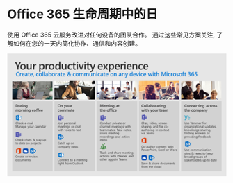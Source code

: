 # <a name="day-in-the-life-with-office-365"></a>Office 365 生命周期中的日

使用 Office 365 云服务改进对任何设备的团队合作。  通过这些常见方案关注, 了解如何在您的一天内简化协作、通信和内容创建。  

![生命可视化中的日](media/m365day.png)

